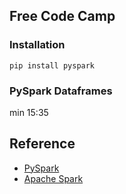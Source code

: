 ## Free Code Camp

### Installation
```
pip install pyspark
```
### PySpark Dataframes
min 15:35

###

## Reference



- [PySpark](https://www.youtube.com/watch?v=_C8kWso4ne4)
- [Apache Spark](https://www.youtube.com/watch?v=F8pyaR4uQ2g)

